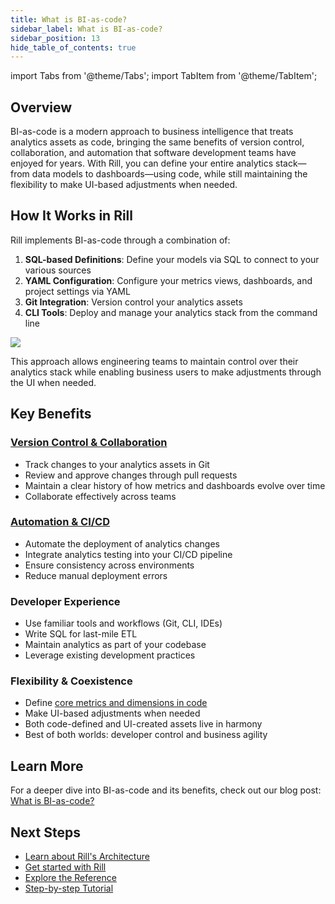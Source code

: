 ```yaml
---
title: What is BI-as-code?
sidebar_label: What is BI-as-code?
sidebar_position: 13
hide_table_of_contents: true
---
```


import Tabs from '@theme/Tabs';
import TabItem from '@theme/TabItem';

## Overview

BI-as-code is a modern approach to business intelligence that treats analytics assets as code, bringing the same benefits of version control, collaboration, and automation that software development teams have enjoyed for years. With Rill, you can define your entire analytics stack—from data models to dashboards—using code, while still maintaining the flexibility to make UI-based adjustments when needed.

## How It Works in Rill

Rill implements BI-as-code through a combination of:

1. **SQL-based Definitions**: Define your models via SQL to connect to your various sources
2. **YAML Configuration**: Configure your metrics views, dashboards, and project settings via YAML
3. **Git Integration**: Version control your analytics assets
4. **CLI Tools**: Deploy and manage your analytics stack from the command line
   
<div style={{ textAlign: 'center' }}>
  <img src="/img/concepts/metrics-view/metrics-view-components.png" style={{ width: '100%', borderRadius: '15px', padding: '20px' }} />
</div>


This approach allows engineering teams to maintain control over their analytics stack while enabling business users to make adjustments through the UI when needed.

## Key Benefits
 
### [Version Control & Collaboration](/deploy/deploy-dashboard)
- Track changes to your analytics assets in Git
- Review and approve changes through pull requests
- Maintain a clear history of how metrics and dashboards evolve over time
- Collaborate effectively across teams

### [Automation & CI/CD](/deploy/deploy-dashboard/github-101)
- Automate the deployment of analytics changes
- Integrate analytics testing into your CI/CD pipeline
- Ensure consistency across environments
- Reduce manual deployment errors

### Developer Experience
- Use familiar tools and workflows (Git, CLI, IDEs)
- Write SQL for last-mile ETL
- Maintain analytics as part of your codebase
- Leverage existing development practices

### Flexibility & Coexistence
- Define [core metrics and dimensions in code](/build/metrics-view)
- Make UI-based adjustments when needed
- Both code-defined and UI-created assets live in harmony
- Best of both worlds: developer control and business agility


## Learn More

For a deeper dive into BI-as-code and its benefits, check out our blog post: [What is BI-as-code?](https://www.rilldata.com/blog/bi-as-code-and-the-new-era-of-genbi)

## Next Steps

- [Learn about Rill's Architecture](/home/concepts/architecture)
- [Get started with Rill](/home/install)
- [Explore the Reference](/connect)
- [Step-by-step Tutorial](/guides)
